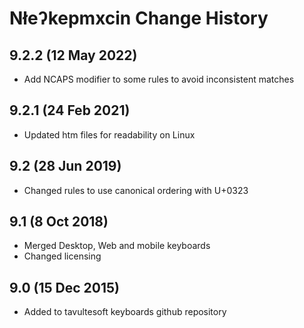 Nłeʔkepmxcin Change History
============================

9.2.2 (12 May 2022)
-------------------
* Add NCAPS modifier to some rules to avoid inconsistent matches

9.2.1 (24 Feb 2021)
-------------------
* Updated htm files for readability on Linux

9.2 (28 Jun 2019)
-----------------
* Changed rules to use canonical ordering with U+0323

9.1 (8 Oct 2018)
-----------------
* Merged Desktop, Web and mobile keyboards
* Changed licensing

9.0 (15 Dec 2015)
-----------------

* Added to tavultesoft keyboards github repository
